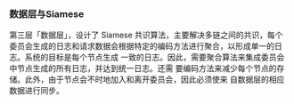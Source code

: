 ### 数据层与Siamese

第三层「数据层」，设计了 Siamese 共识算法，主要解决多链之间的共识，每个委员会生成的日志和请求数据会根据特定的编码方法进行聚合，以形成单一的日志。系统的目标是每个节点生成  一致的日志。因此，需要聚合算法来集成委员会中节点生成的所有日志，并达到统一日志。还需  要编码方法来减少每个节点的存储。此外，由于节点会不时地加入和离开委员会，因此必须使来  自数据层的相应数据进行同步。


